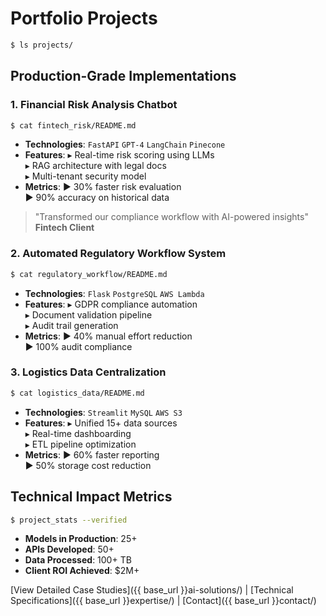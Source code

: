 # Portfolio Projects

```bash
$ ls projects/
```

## Production-Grade Implementations

### 1. Financial Risk Analysis Chatbot
```bash
$ cat fintech_risk/README.md
```
- **Technologies**: `FastAPI` `GPT-4` `LangChain` `Pinecone`
- **Features**:
  ▸ Real-time risk scoring using LLMs  
  ▸ RAG architecture with legal docs  
  ▸ Multi-tenant security model
- **Metrics**:
  ▶ 30% faster risk evaluation  
  ▶ 90% accuracy on historical data

> "Transformed our compliance workflow with AI-powered insights"  
**Fintech Client**

### 2. Automated Regulatory Workflow System
```bash
$ cat regulatory_workflow/README.md
```
- **Technologies**: `Flask` `PostgreSQL` `AWS Lambda`
- **Features**:
  ▸ GDPR compliance automation  
  ▸ Document validation pipeline  
  ▸ Audit trail generation
- **Metrics**:
  ▶ 40% manual effort reduction  
  ▶ 100% audit compliance

### 3. Logistics Data Centralization
```bash
$ cat logistics_data/README.md
```
- **Technologies**: `Streamlit` `MySQL` `AWS S3`
- **Features**:
  ▸ Unified 15+ data sources  
  ▸ Real-time dashboarding  
  ▸ ETL pipeline optimization
- **Metrics**:
  ▶ 60% faster reporting  
  ▶ 50% storage cost reduction

## Technical Impact Metrics
```bash
$ project_stats --verified
```
- **Models in Production**: 25+  
- **APIs Developed**: 50+  
- **Data Processed**: 100+ TB  
- **Client ROI Achieved**: $2M+  


[View Detailed Case Studies]({{ base_url }}ai-solutions/) | [Technical Specifications]({{ base_url }}expertise/) | [Contact]({{ base_url }}contact/)
